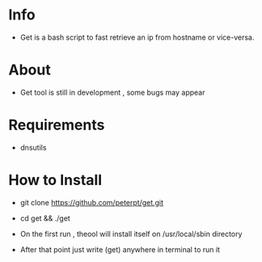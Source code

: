 # Info
- Get is a bash script to fast retrieve an ip from hostname or vice-versa.

# About
- Get tool is still in development , some bugs may appear

# Requirements
- dnsutils

# How to Install
- git clone https://github.com/peterpt/get.git 
- cd get && ./get

- On the first run , theool will install itself on /usr/local/sbin directory
- After that point just write (get) anywhere in terminal to run it
